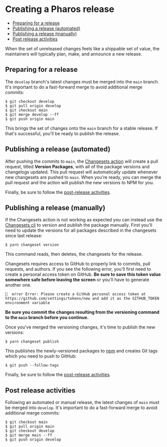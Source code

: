 # Creating a Pharos release

<!-- toc -->

- [Preparing for a release](#preparing-for-a-release)
- [Publishing a release (automated)](#publishing-a-release-automated)
- [Publishing a release (manually)](#publishing-a-release-manually)
- [Post release activities](#post-release-activities)

<!-- tocstop -->

When the set of unreleased changes feels like a shippable set of value, the maintainers will typically plan, make, and announce a new release.

## Preparing for a release

The `develop` branch's latest changes must be merged into the `main` branch. It's important to do a fast-forward merge to avoid additional merge commits:

```shell
$ git checkout develop
$ git pull origin develop
$ git checkout main
$ git merge develop --ff
$ git push origin main
```

This brings the set of changes onto the `main` branch for a stable release. If that's successful, you'll be ready to publish the release.

## Publishing a release (automated)

After pushing the commits to `main`, the [Changesets action](https://github.com/changesets/action) will create a pull request, titled **Version Packages**, with all of the package versions and changelogs updated. This pull request will automatically update whenever new changesets are pushed to `main`. When you're ready, you can merge the pull request and the action will publish the new versions to NPM for you.

Finally, be sure to follow the [post-release activities](#post-release-activities).

## Publishing a release (manually)

If the Changesets action is not working as expected you can instead use the [Changesets cli](https://github.com/atlassian/changesets/tree/main/packages/pharos-cli) to version and publish the package manually. First you'll need to update the versions for all packages described in the changesets since last release:

```shell
$ yarn changeset version
```

This command reads, then deletes, the changesets for the release.

Changesets requires access to GitHub to properly link to commits, pull requests, and authors. If you see the following error, you'll first need to create a personal access token on GitHub. **Be sure to save this token value somewhere safe before leaving the screen** or you'll have to generate another one.

```
🦋  error Error: Please create a GitHub personal access token at https://github.com/settings/tokens/new and add it as the GITHUB_TOKEN environment variable
```

**Be sure you commit the changes resulting from the versioning command to the `main` branch before you continue.**

Once you've merged the versioning changes, it's time to publish the new versions:

```shell
$ yarn changeset publish
```

This publishes the newly-versioned packages to [npm](https://www.npmjs.com/) and creates Git tags which you need to push to GitHub:

```shell
$ git push --follow-tags
```

Finally, be sure to follow the [post-release activities](#post-release-activities).

## Post release activities

Following an automated or manual release, the latest changes of `main` must be merged into `develop`.
It's important to do a fast-forward merge to avoid additional merge commits:

```shell
$ git checkout main
$ git pull origin main
$ git checkout develop
$ git merge main --ff
$ git push origin develop
```
